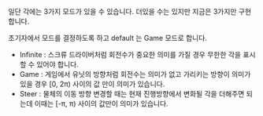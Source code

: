 일단 각에는 3가지 모드가 있을 수 있습니다. 더있을 수는 있지만 지금은 3가지만 구현합니다.

초기자에서 모드를 결정하도록 하고 default 는 Game 모드로 합니다. 

* Infinite : 스크류 드라이버처럼 회전수가 중요한 의미를 가질 경우 무한한 각을 표시할 수 있어야 합니다.
* Game : 게임에서 유닛의 방향처럼 회전수는 의미가 없고 가리키는 방향이 의미가 있을 경우 [0, 2π) 사이의 값 만이 의미가 있습니다.
* Steer : 물체의 이동 방향 변경할 때는 현재 진행방향에서 변화될 각을 더해주면 되는데 이때는 [-π, π) 사이의 값만이 의미가 있습니다.
